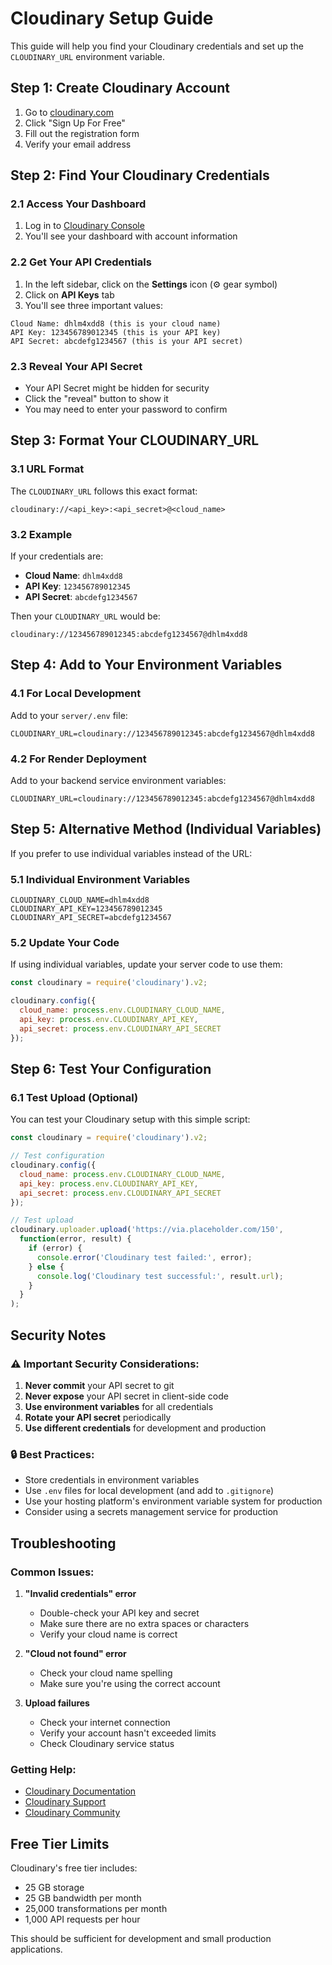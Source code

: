 # Cloudinary Setup Guide

This guide will help you find your Cloudinary credentials and set up the `CLOUDINARY_URL` environment variable.

## Step 1: Create Cloudinary Account

1. Go to [cloudinary.com](https://cloudinary.com)
2. Click "Sign Up For Free"
3. Fill out the registration form
4. Verify your email address

## Step 2: Find Your Cloudinary Credentials

### 2.1 Access Your Dashboard
1. Log in to [Cloudinary Console](https://cloudinary.com/console)
2. You'll see your dashboard with account information

### 2.2 Get Your API Credentials
1. In the left sidebar, click on the **Settings** icon (⚙️ gear symbol)
2. Click on **API Keys** tab
3. You'll see three important values:

```
Cloud Name: dhlm4xdd8 (this is your cloud name)
API Key: 123456789012345 (this is your API key)
API Secret: abcdefg1234567 (this is your API secret)
```

### 2.3 Reveal Your API Secret
- Your API Secret might be hidden for security
- Click the "reveal" button to show it
- You may need to enter your password to confirm

## Step 3: Format Your CLOUDINARY_URL

### 3.1 URL Format
The `CLOUDINARY_URL` follows this exact format:
```
cloudinary://<api_key>:<api_secret>@<cloud_name>
```

### 3.2 Example
If your credentials are:
- **Cloud Name**: `dhlm4xdd8`
- **API Key**: `123456789012345`
- **API Secret**: `abcdefg1234567`

Then your `CLOUDINARY_URL` would be:
```
cloudinary://123456789012345:abcdefg1234567@dhlm4xdd8
```

## Step 4: Add to Your Environment Variables

### 4.1 For Local Development
Add to your `server/.env` file:
```env
CLOUDINARY_URL=cloudinary://123456789012345:abcdefg1234567@dhlm4xdd8
```

### 4.2 For Render Deployment
Add to your backend service environment variables:
```env
CLOUDINARY_URL=cloudinary://123456789012345:abcdefg1234567@dhlm4xdd8
```

## Step 5: Alternative Method (Individual Variables)

If you prefer to use individual variables instead of the URL:

### 5.1 Individual Environment Variables
```env
CLOUDINARY_CLOUD_NAME=dhlm4xdd8
CLOUDINARY_API_KEY=123456789012345
CLOUDINARY_API_SECRET=abcdefg1234567
```

### 5.2 Update Your Code
If using individual variables, update your server code to use them:

```javascript
const cloudinary = require('cloudinary').v2;

cloudinary.config({
  cloud_name: process.env.CLOUDINARY_CLOUD_NAME,
  api_key: process.env.CLOUDINARY_API_KEY,
  api_secret: process.env.CLOUDINARY_API_SECRET
});
```

## Step 6: Test Your Configuration

### 6.1 Test Upload (Optional)
You can test your Cloudinary setup with this simple script:

```javascript
const cloudinary = require('cloudinary').v2;

// Test configuration
cloudinary.config({
  cloud_name: process.env.CLOUDINARY_CLOUD_NAME,
  api_key: process.env.CLOUDINARY_API_KEY,
  api_secret: process.env.CLOUDINARY_API_SECRET
});

// Test upload
cloudinary.uploader.upload('https://via.placeholder.com/150', 
  function(error, result) {
    if (error) {
      console.error('Cloudinary test failed:', error);
    } else {
      console.log('Cloudinary test successful:', result.url);
    }
  }
);
```

## Security Notes

### ⚠️ Important Security Considerations:
1. **Never commit** your API secret to git
2. **Never expose** your API secret in client-side code
3. **Use environment variables** for all credentials
4. **Rotate your API secret** periodically
5. **Use different credentials** for development and production

### 🔒 Best Practices:
- Store credentials in environment variables
- Use `.env` files for local development (and add to `.gitignore`)
- Use your hosting platform's environment variable system for production
- Consider using a secrets management service for production

## Troubleshooting

### Common Issues:

1. **"Invalid credentials" error**
   - Double-check your API key and secret
   - Make sure there are no extra spaces or characters
   - Verify your cloud name is correct

2. **"Cloud not found" error**
   - Check your cloud name spelling
   - Make sure you're using the correct account

3. **Upload failures**
   - Check your internet connection
   - Verify your account hasn't exceeded limits
   - Check Cloudinary service status

### Getting Help:
- [Cloudinary Documentation](https://cloudinary.com/documentation)
- [Cloudinary Support](https://support.cloudinary.com)
- [Cloudinary Community](https://cloudinary.com/community)

## Free Tier Limits

Cloudinary's free tier includes:
- 25 GB storage
- 25 GB bandwidth per month
- 25,000 transformations per month
- 1,000 API requests per hour

This should be sufficient for development and small production applications.
